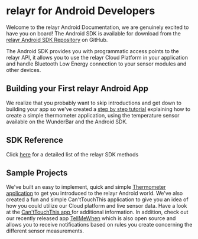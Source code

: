 <h1>relayr for Android Developers</h1>
<p>Welcome to the relayr Android Documentation, we are genuinely excited to have you on board!
The Android SDK is available for download from the <a href="https://github.com/relayr/android-sdk" target="_blank">relayr Android SDK Repository</a> on GitHub.</p>
<p>The Android SDK provides you with programmatic access points to the relayr API, it allows you to use the relayr Cloud Platform in your application and handle Bluetooth Low Energy connection to your sensor modules and other devices.</p>
<h2>Building your First relayr Android App</h2>
<p>We realize that you probably want to skip introductions and get down to building your app so we've created a <a href="https://developer.relayr.io/documents/Android/BuildingApp" target="_self">step by step tutorial</a> explaining how to create a simple thermometer application, using the temperature sensor available on the WunderBar and the Android SDK.  
</p>
<h2>SDK Reference</h2>
<p>Click <a href="https://developer.relayr.io/rendered-doc/javadoc/index.html" target="_blank">here</a> for a detailed list of the relayr SDK methods</p>
<h2>Sample Projects</h2>
<p>We've built an easy to implement, quick and simple <a href="https://developer.relayr.io/documents/Android/Examples/thermometer" target="_self">Thermometer application</a> to get you introduced to the relayr Android world. We've also created a fun and simple Can'tTouchThis application to give you an idea of how you could utilize our Cloud platform and live sensor data. Have a look at the <a href="https://developer.relayr.io/documents/Android/Examples/canttouchthis" target="_self">Can'tTouchThis app </a> for additional information. In addition, check out our recently released app <a href="https://developer.relayr.io/documents/Android/Examples/tellmewhen" target="_self">TellMeWhen</a> which is also open source and allows you to receive notifications based on rules you create concerning the different sensor measurements.	
</p>





